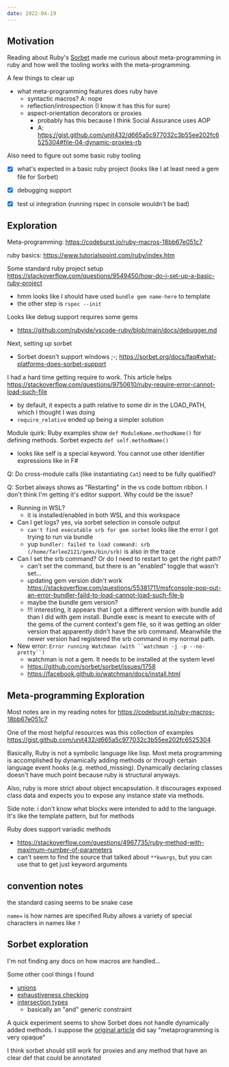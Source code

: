 ```yaml
---
date: 2022-04-19
---
```


## Motivation

Reading about Ruby's [Sorbet](https://stripe.com/blog/sorbet-stripes-type-checker-for-ruby) made me curious about meta-programming in ruby and how well the tooling works with the meta-programming.

A few things to clear up
- what meta-programming features does ruby have
  - syntactic macros? A: nope
  - reflection/introspection (I know it has this for sure)
  - aspect-orientation decorators or proxies
    - probably has this because I think Social Assurance uses AOP
    - A: https://gist.github.com/unit432/d665a5c977032c3b55ee202fc6525304#file-04-dynamic-proxies-rb

Also need to figure out some basic ruby tooling
- [x] what's expected in a basic ruby project (looks like I at least need a gem file for Sorbet)
- [x] debugging support
- [x] test ui integration (running rspec in console wouldn't be bad)


## Exploration
Meta-programming: https://codeburst.io/ruby-macros-18bb67e051c7

ruby basics: https://www.tutorialspoint.com/ruby/index.htm

Some standard ruby project setup https://stackoverflow.com/questions/9549450/how-do-i-set-up-a-basic-ruby-project
- hmm looks like I should have used `bundle gem name-here` to template
- the other step is `rspec --init`

Looks like debug support requires some gems
- https://github.com/rubyide/vscode-ruby/blob/main/docs/debugger.md

Next, setting up sorbet
- Sorbet doesn't support windows ;-; https://sorbet.org/docs/faq#what-platforms-does-sorbet-support 


I had a hard time getting require to work. This article helps https://stackoverflow.com/questions/9750610/ruby-require-error-cannot-load-such-file
- by default, it expects a path relative to some dir in the LOAD_PATH, which I thought I was doing
- `require_relative` ended up being a simpler solution

Module quirk: Ruby examples show `def ModuleName.methodName()` for defining methods. Sorbet expects `def self.methodName()` 
- looks like self is a special keyword. You cannot use other identifier expressions like in F#

Q: Do cross-module calls (like instantiating `Cat`) need to be fully qualified?

Q: Sorbet always shows as "Restarting" in the vs code bottom ribbon. I don't think I'm getting it's editor support. Why could be the issue?
- Running in WSL?
  - it is installed/enabled in both WSL and this workspace
- Can I get logs? yes, via sorbet selection in console output
  - `can't find executable srb for gem sorbet` looks like the error I got trying to run via bundle
  - yup `bundler: failed to load command: srb (/home/farlee2121/gems/bin/srb)` is also in the trace
- Can I set the srb command? Or do I need to restart to get the right path?
  - can't set the command, but there is an "enabled" toggle that wasn't set...
  - updating gem version didn't work https://stackoverflow.com/questions/55381711/msfconsole-pop-out-an-error-bundler-faild-to-load-cannot-load-such-file-b
  - maybe the bundle gem version?
  - !!! interesting, it appears that I got a different version with bundle add than I did with gem install. Bundle exec is meant to execute with of the gems of the current context's gem file, so it was getting an older version that apparently didn't have the srb command. Meanwhile the newer version had registered the srb command in my normal path. 
- New error: `Error running Watchman (with ``watchman -j -p --no-pretty``)`
  - watchman is not a gem. It needs to be installed at the system level 
  - https://github.com/sorbet/sorbet/issues/1758
  - https://facebook.github.io/watchman/docs/install.html


## Meta-programming Exploration
Most notes are in my reading notes for https://codeburst.io/ruby-macros-18bb67e051c7

One of the most helpful resources was this collection of examples https://gist.github.com/unit432/d665a5c977032c3b55ee202fc6525304

Basically, Ruby is not a symbolic language like lisp. Most meta programming is accomplished by dynamically adding methods or through certain language event hooks (e.g. method_missing). 
Dynamically declaring classes doesn't have much point because ruby is structural anyways. 

Also, ruby is more strict about object encapsulation. it discourages exposed class data and expects you to expose any instance state via methods.

Side note: i don't know what blocks were intended to add to the language. It's like the template pattern, but for methods

Ruby does support variadic methods
- https://stackoverflow.com/questions/4967735/ruby-method-with-maximum-number-of-parameters
- can't seem to find the source that talked about `**kwargs`, but you can use that to get just keyword arguments

## convention notes
the standard casing seems to be snake case

`name=` is how names are specified
Ruby allows a variety of special characters in names like `?`

## Sorbet exploration

I'm not finding any docs on how macros are handled...

Some other cool things I found
- [unions](https://sorbet.org/docs/union-types)
- [exhaustiveness checking](https://sorbet.org/docs/exhaustiveness)
- [intersection types](https://sorbet.org/docs/intersection-types) 
  - basically an "and" generic constraint

A quick experiment seems to show Sorbet does not handle dynamically added methods.
I suppose the [original article](https://stripe.com/blog/sorbet-stripes-type-checker-for-ruby) did say "metaprogramming is very opaque"

I think sorbet should still work for proxies and any method that have an clear def that could be annotated